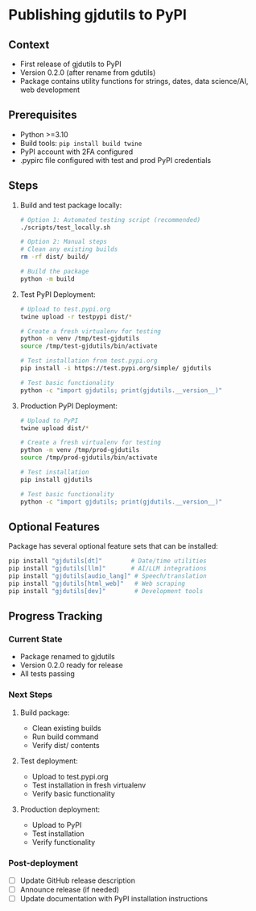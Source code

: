 # Publishing gjdutils to PyPI

## Context
- First release of gjdutils to PyPI
- Version 0.2.0 (after rename from gdutils)
- Package contains utility functions for strings, dates, data science/AI, web development

## Prerequisites
- Python >=3.10
- Build tools: `pip install build twine`
- PyPI account with 2FA configured
- .pypirc file configured with test and prod PyPI credentials

## Steps

1. Build and test package locally:
   ```bash
   # Option 1: Automated testing script (recommended)
   ./scripts/test_locally.sh
   
   # Option 2: Manual steps
   # Clean any existing builds
   rm -rf dist/ build/
   
   # Build the package
   python -m build
   ```

2. Test PyPI Deployment:
   ```bash
   # Upload to test.pypi.org
   twine upload -r testpypi dist/*
   
   # Create a fresh virtualenv for testing
   python -m venv /tmp/test-gjdutils
   source /tmp/test-gjdutils/bin/activate
   
   # Test installation from test.pypi.org
   pip install -i https://test.pypi.org/simple/ gjdutils
   
   # Test basic functionality
   python -c "import gjdutils; print(gjdutils.__version__)"
   ```

3. Production PyPI Deployment:
   ```bash
   # Upload to PyPI
   twine upload dist/*
   
   # Create a fresh virtualenv for testing
   python -m venv /tmp/prod-gjdutils
   source /tmp/prod-gjdutils/bin/activate
   
   # Test installation
   pip install gjdutils
   
   # Test basic functionality
   python -c "import gjdutils; print(gjdutils.__version__)"
   ```

## Optional Features
Package has several optional feature sets that can be installed:
```bash
pip install "gjdutils[dt]"        # Date/time utilities
pip install "gjdutils[llm]"       # AI/LLM integrations
pip install "gjdutils[audio_lang]" # Speech/translation
pip install "gjdutils[html_web]"   # Web scraping
pip install "gjdutils[dev]"        # Development tools
```

## Progress Tracking

### Current State
- Package renamed to gjdutils
- Version 0.2.0 ready for release
- All tests passing

### Next Steps
1. Build package:
   - Clean existing builds
   - Run build command
   - Verify dist/ contents

2. Test deployment:
   - Upload to test.pypi.org
   - Test installation in fresh virtualenv
   - Verify basic functionality

3. Production deployment:
   - Upload to PyPI
   - Test installation
   - Verify functionality

### Post-deployment
- [ ] Update GitHub release description
- [ ] Announce release (if needed)
- [ ] Update documentation with PyPI installation instructions 